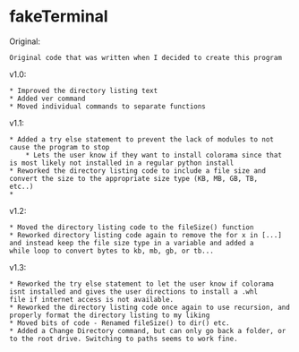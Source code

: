 # fakeTerminal

Original:

	Original code that was written when I decided to create this program
	
v1.0:

	* Improved the directory listing text
	* Added ver command
	* Moved individual commands to separate functions

v1.1:

	* Added a try else statement to prevent the lack of modules to not cause the program to stop
		* Lets the user know if they want to install colorama since that is most likely not installed in a regular python install
	* Reworked the directory listing code to include a file size and convert the size to the appropriate size type (KB, MB, GB, TB, 	etc..)
	*

v1.2:

	* Moved the directory listing code to the fileSize() function
	* Reworked directory listing code again to remove the for x in [...] and instead keep the file size type in a variable and added a 	   while loop to convert bytes to kb, mb, gb, or tb...
	
v1.3:
	
	* Reworked the try else statement to let the user know if colorama isnt installed and gives the user directions to install a .whl 	  file if internet access is not available.
	* Reworked the directory listing code once again to use recursion, and properly format the directory listing to my liking
	* Moved bits of code - Renamed fileSize() to dir() etc.
	* Added a Change Directory command, but can only go back a folder, or to the root drive. Switching to paths seems to work fine.
